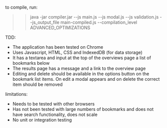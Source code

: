 to compile, run:

> > java -jar compiler.jar --js main.js --js modal.js --js validation.js --js_output_file main-compiled.js --compilation_level ADVANCED_OPTIMIZATIONS

TDD:

- The application has been tested on Chrome
- Uses Javascript, HTML, CSS and IndexedDB (for data storage)
- It has a textarea and input at the top of the overviews page a list of bookmarks below
- The results page has a message and a link to the overview page
- Editing and delete should be available in the options button on the bookmark list items. On edit a modal appears and on delete the correct item should be removed

limitations:

- Needs to be tested with other browsers
- Has not been tested with large numbers of bookmarks and does not have search functionality, does not scale
- No unit or integration testing
